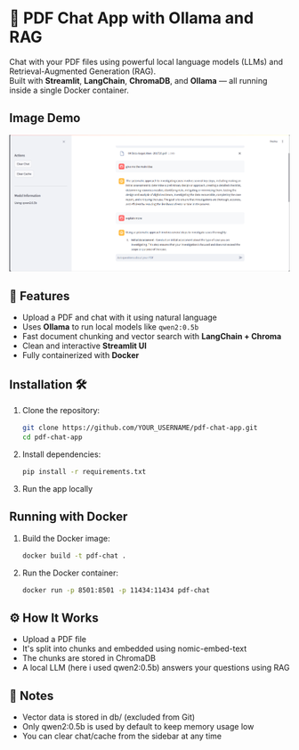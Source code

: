 # 💬 PDF Chat App with Ollama and RAG

Chat with your PDF files using powerful local language models (LLMs) and Retrieval-Augmented Generation (RAG).  
Built with **Streamlit**, **LangChain**, **ChromaDB**, and **Ollama** — all running inside a single Docker container.

## Image Demo
![pdf chat](pdfchat.png)


## 🚀 Features

- Upload a PDF and chat with it using natural language
- Uses **Ollama** to run local models like `qwen2:0.5b`
- Fast document chunking and vector search with **LangChain + Chroma**
- Clean and interactive **Streamlit UI**
- Fully containerized with **Docker**
  
## Installation 🛠️
1. Clone the repository:
    ```bash
    git clone https://github.com/YOUR_USERNAME/pdf-chat-app.git
    cd pdf-chat-app
    
2. Install dependencies:
    ```bash
   pip install -r requirements.txt
    
3. Run the app locally

## Running with Docker
1. Build the Docker image:
   ```bash
   docker build -t pdf-chat .
2. Run the Docker container:
   ```bash
   docker run -p 8501:8501 -p 11434:11434 pdf-chat
## ⚙️ How It Works
- Upload a PDF file
- It's split into chunks and embedded using nomic-embed-text
- The chunks are stored in ChromaDB
- A local LLM (here i used qwen2:0.5b) answers your questions using RAG

## 📌 Notes
- Vector data is stored in db/ (excluded from Git)
- Only qwen2:0.5b is used by default to keep memory usage low
- You can clear chat/cache from the sidebar at any time
   

